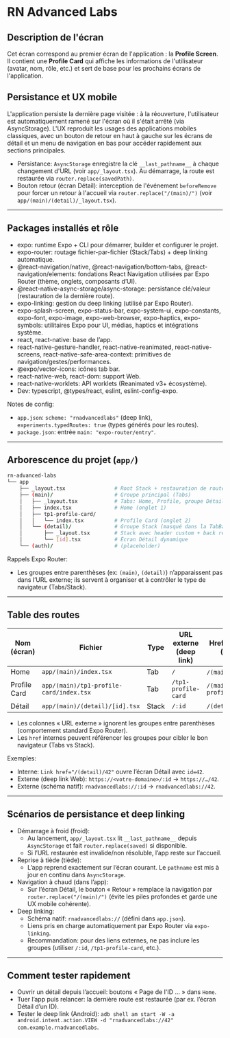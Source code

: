 # RN Advanced Labs

## Description de l'écran

Cet écran correspond au premier écran de l'application : la **Profile Screen**.  
Il contient une **Profile Card** qui affiche les informations de l'utilisateur (avatar, nom, rôle, etc.) et sert de base pour les prochains écrans de l'application.

## Persistance et UX mobile

L'application persiste la dernière page visitée : à la réouverture, l'utilisateur est automatiquement ramené sur l'écran où il s'était arrêté (via AsyncStorage). L'UX reproduit les usages des applications mobiles classiques, avec un bouton de retour en haut à gauche sur les écrans de détail et un menu de navigation en bas pour accéder rapidement aux sections principales.

- Persistance: `AsyncStorage` enregistre la clé `__last_pathname__` à chaque changement d'URL (voir `app/_layout.tsx`). Au démarrage, la route est restaurée via `router.replace(savedPath)`.
- Bouton retour (écran Détail): interception de l'événement `beforeRemove` pour forcer un retour à l'accueil via `router.replace("/(main)/")` (voir `app/(main)/(detail)/_layout.tsx`).

---

## Packages installés et rôle

- expo: runtime Expo + CLI pour démarrer, builder et configurer le projet.
- expo-router: routage fichier-par-fichier (Stack/Tabs) + deep linking automatique.
- @react-navigation/native, @react-navigation/bottom-tabs, @react-navigation/elements: fondations React Navigation utilisées par Expo Router (thème, onglets, composants d’UI).
- @react-native-async-storage/async-storage: persistance clé/valeur (restauration de la dernière route).
- expo-linking: gestion du deep linking (utilisé par Expo Router).
- expo-splash-screen, expo-status-bar, expo-system-ui, expo-constants, expo-font, expo-image, expo-web-browser, expo-haptics, expo-symbols: utilitaires Expo pour UI, médias, haptics et intégrations système.
- react, react-native: base de l’app.
- react-native-gesture-handler, react-native-reanimated, react-native-screens, react-native-safe-area-context: primitives de navigation/gestes/performances.
- @expo/vector-icons: icônes tab bar.
- react-native-web, react-dom: support Web.
- react-native-worklets: API worklets (Reanimated v3+ écosystème).
- Dev: typescript, @types/react, eslint, eslint-config-expo.

Notes de config:

- `app.json`: `scheme: "rnadvancedlabs"` (deep link), `experiments.typedRoutes: true` (types générés pour les routes).
- `package.json`: entrée `main: "expo-router/entry"`.

---

## Arborescence du projet (`app/`)

```sh
rn-advanced-labs
└── app
    ├── _layout.tsx                # Root Stack + restauration de route
    ├── (main)/                    # Groupe principal (Tabs)
    │   ├── _layout.tsx            # Tabs: Home, Profile, groupe Détail masqué
    │   ├── index.tsx              # Home (onglet 1)
    │   ├── tp1-profile-card/
    │   │   └── index.tsx          # Profile Card (onglet 2)
    │   └── (detail)/              # Groupe Stack (masqué dans la TabBar)
    │       ├── _layout.tsx        # Stack avec header custom + back remplacé
    │       └── [id].tsx           # Écran Détail dynamique
    └── (auth)/                    # (placeholder)
```

Rappels Expo Router:

- Les groupes entre parenthèses (ex: `(main)`, `(detail)`) n’apparaissent pas dans l’URL externe; ils servent à organiser et à contrôler le type de navigateur (Tabs/Stack).

---

## Table des routes

| Nom (écran)  | Fichier                                 | Type  | URL externe (deep link) | Href interne (app)         | Paramètres   |
| ------------ | --------------------------------------- | ----- | ----------------------- | -------------------------- | ------------ |
| Home         | `app/(main)/index.tsx`                  | Tab   | `/`                     | `/(main)` ou `/`           | —            |
| Profile Card | `app/(main)/tp1-profile-card/index.tsx` | Tab   | `/tp1-profile-card`     | `/(main)/tp1-profile-card` | —            |
| Détail       | `app/(main)/(detail)/[id].tsx`          | Stack | `/:id`                  | `/(detail)/:id`            | `id: string` |

- Les colonnes « URL externe » ignorent les groupes entre parenthèses (comportement standard Expo Router).
- Les `href` internes peuvent référencer les groupes pour cibler le bon navigateur (Tabs vs Stack).

Exemples:

- Interne: `Link href="/(detail)/42"` ouvre l’écran Détail avec `id=42`.
- Externe (deep link Web): `https://<votre-domaine>/:id` → `https://…/42`.
- Externe (schéma natif): `rnadvancedlabs://:id` → `rnadvancedlabs://42`.

---

## Scénarios de persistance et deep linking

- Démarrage à froid (froid):
  - Au lancement, `app/_layout.tsx` lit `__last_pathname__` depuis `AsyncStorage` et fait `router.replace(saved)` si disponible.
  - Si l’URL restaurée est invalide/non résoluble, l’app reste sur l’accueil.
- Reprise à tiède (tiède):
  - L’app reprend exactement sur l’écran courant. Le `pathname` est mis à jour en continu dans `AsyncStorage`.
- Navigation à chaud (dans l’app):
  - Sur l’écran Détail, le bouton « Retour » remplace la navigation par `router.replace("/(main)/")` (évite les piles profondes et garde une UX mobile cohérente).
- Deep linking:
  - Schéma natif: `rnadvancedlabs://` (défini dans `app.json`).
  - Liens pris en charge automatiquement par Expo Router via `expo-linking`.
  - Recommandation: pour des liens externes, ne pas inclure les groupes (utiliser `/:id`, `/tp1-profile-card`, etc.).

---

## Comment tester rapidement

- Ouvrir un détail depuis l’accueil: boutons « Page de l'ID … » dans `Home`.
- Tuer l’app puis relancer: la dernière route est restaurée (par ex. l’écran Détail d’un ID).
- Tester le deep link (Android): `adb shell am start -W -a android.intent.action.VIEW -d "rnadvancedlabs://42" com.example.rnadvancedlabs`.
